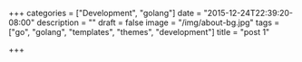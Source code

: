 +++
categories = ["Development", "golang"]
date = "2015-12-24T22:39:20-08:00"
description = ""
draft = false
image = "/img/about-bg.jpg"
tags = ["go", "golang", "templates", "themes", "development"]
title = "post 1"

+++

